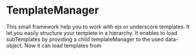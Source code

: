 # TemplateManager

This small framework help you to work with ejs or underscore templates. It let you easily structure your templete in a hierarchy. It enables to load subTemplates by providing a child templateManager to the used data-object. Now it can load templates from <template>-tags or via name throu ajax. 

## Usage
You can check everything in detail in the source of index.html and the Templates folder.


create an object of TemplateManager:
load your templatingEngine and the TemplateManagerClass.js in your HTML and then

var tM = new TemplateManager("EJS"); // you can also use "underscore"

### set the basic properties. 
    tM.defaults;    // basic object that will be passed to every template
    tM.basePath;    // the rootpath for the templates, default is ./templates 
    tM.fileExtension; // FileExtension the extension that all files have. default is HTML
    tM.nameOfTemplatemanager; // name of the templateManager that is passed to the Templates.
    tM.baseName;    // baseName is usually empty. it is used internally for hirarchy
    tM.templates;   // templates the list of cached templates
    
### methods
usually you only need the render method.

    tM.render("sub/name",data);
    
this method will load the template and render them.

If you initialise the tM before all HTML is interpreted including all the templates, you can run 

    tM.findTemplates(); 
    
by yourselfe. it will find and compile all templates in the HTML that have an id-Attribute.

the other methods compile and loadTemplateFileare, are used internally.


## Development
This module is developed and maintained by Tobias Nickel, feel free to contact me here on Github.

In near future I want to compile all Templates on the Server using NodeJS to provide all templates using a single http request. I will also make it possible to use this TemplateManager as Engine in Express.js, that will allow you to use the same engine in Client and Server. After that, I will check out to Support more Engines, like Mustach, haml, Hogan and jade. Very important is also the support for dependency management, so I want to support requireJS and google-closure.

